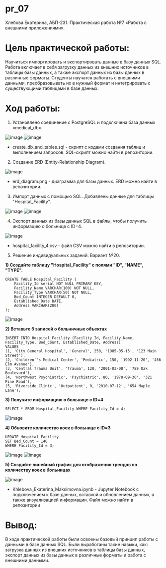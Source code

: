 # pr_07
Хлебова Екатерина, АБП-231. Практическая работа №7 «Работа с внешними приложениями».

# Цель практической работы: 
Научиться импортировать и экспортировать данные в базу данных SQL. Работа включает в себя загрузку данных из внешних источников в таблицы базы данных, а также экспорт данных из базы данных в различные форматы. Студенты научатся работать с внешними данными, преобразовывать их в нужный формат и интегрировать с существующими таблицами в базе данных.

# Ход работы:
1.	Установлено соединение с PostgreSQL и подключена база данных «medical_db».

![image](https://github.com/user-attachments/assets/07698150-e951-4209-8e55-05b61008de89)
![image](https://github.com/user-attachments/assets/ce01a769-6b83-4a27-941f-c23a86b24046)

- create_db_and_tables.sql - скрипт с кодами создания таблиц и выполнением запросов. SQL-скрипт можно найти в репозитории.
   
2. Создание ERD (Entity-Relationship Diagram).

![image](https://github.com/user-attachments/assets/ec71c5aa-1591-4527-8293-56b202771420)

- erd_diagram.png - диаграмма для базы данных. ERD можно найти в репозитории.

3. Импорт данных с помощью SQL. Добавлены данные для таблицы "Hospital_Facility".
   
![image](https://github.com/user-attachments/assets/e89f92c5-271d-4608-9b8d-5e7dc4b67b96)
![image](https://github.com/user-attachments/assets/2b1c90e3-a013-4dfd-828d-55be0b2e3a96)


4. Экспорт данных из базы данных SQL в файлы, чтобы получить информацию о больнице с ID=4.
   
![image](https://github.com/user-attachments/assets/84cb0596-a536-46a2-9a60-1729483a775c)

- hospital_facility_4.csv - файл CSV можно найти в репозитории.

5. Решение индивидуальных заданий. Вариант №20.

**1) Создайте таблицу "Hospital_Facility" с полями "ID", "NAME", "TYPE".**

```
CREATE TABLE Hospital_Facility (
    Facility_Id serial NOT NULL PRIMARY KEY,
    Facility_Name VARCHAR(100) NOT NULL,
    Facility_Type VARCHAR(50) NOT NULL,
    Bed_Count INTEGER DEFAULT 0,
    Established_Date DATE,
    Address VARCHAR(200)
);
```
![image](https://github.com/user-attachments/assets/4fd12fba-deed-45b5-921e-38b07782a3b5)

**2) Вставьте 5 записей о больничных объектах**

```
INSERT INTO Hospital_Facility (Facility_Id, Facility_Name, Facility_Type, Bed_Count, Established_Date, Address)
VALUES
(1, 'City General Hospital', 'General', 250, '1985-05-15', '123 Main Street'),
(2, 'Children''s Medical Center', 'Pediatric', 150, '1992-11-20', '456 Elm Avenue'),
(3, 'Central Trauma Unit', 'Trauma', 120, '2001-03-08', '789 Oak Boulevard'),
(4, 'Northwest Psychiatric', 'Psychiatric', 80, '1978-09-30', '321 Pine Road'),
(5, 'Riverside Clinic', 'Outpatient', 0, '2010-07-12', '654 Maple Lane');
```

**3) Получите информацию о больнице с ID=4**

```
SELECT * FROM Hospital_Facility WHERE Facility_Id = 4;
```
![image](https://github.com/user-attachments/assets/ae9d7d71-e5bf-46da-a6ef-6e7421cab7dd)

**4) Обновите количество коек в больнице с ID=3**

```
UPDATE Hospital_Facility 
SET Bed_Count = 140 
WHERE Facility_Id = 3;
```
![image](https://github.com/user-attachments/assets/d3e466c4-c07b-40f9-8a09-7fa9adf74844)
![image](https://github.com/user-attachments/assets/68bfa250-19d1-4aee-a1fe-df2b19604f40)

**5) Создайте линейный график для отображения трендов по количеству коек в больницах**

![image](https://github.com/user-attachments/assets/7cdcc049-8ead-4a43-a099-158728ba00b6)

- Khlebova_Ekaterina_Maksimovna.ipynb - Jupyter Notebook с подключением к базе данных, вставкой и обновлением данных, а также визуализацией информации. Файл можно найти в репозитории

# Вывод: 
В ходе практической работы были освоены базовый принцип работы с данными в базе данных SQL. Были выработаны такие навыки, как: загрузка данных из внешних источников в таблицы базы данных, экспорт данных из базы данных в различные форматы и работа с внешними данными.
